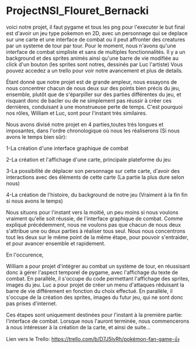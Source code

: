 # ProjectNSI_Flouret_Bernacki
voici notre projet, il faut pygame et tous les png pour l'executer
le but final est d'avoir un jeu type pokemon en 2D, avec un personnage qui se deplace sur une carte et une interface de combat ou il peut affronter des creatures par un systeme de tour par tour.
Pour le moment, nous n'avons qu'une interface de combat simpliste et sans de multiples fonctionnalités. Il y a un background et des sprites animés ainsi qu'une barre de vie modifiée au click d'un bouton (les sprites sont notres, dessinés par Luc l'artiste) Vous pouvez accedez a un trello pour voir notre avancement et plus de details.

Étant donné que notre projet est de grande ampleur, nous essayons de nous concentrer chacun de nous deux sur des points bien précis du jeu, ensemble, plutôt que de s'éparpiller sur des parties différentes du jeu, et risquant donc de bacler ou de ne simplement pas réussir à créer ces dernières, conduisant à une monstrueuse perte de temps. C'est pourquoi nos rôles, William et Luc, sont pour l'instant très similaires.

Nous avons divisé notre projet en 4 parties,toutes très longues et imposantes, dans l'ordre chronologique où nous les réaliserons (Si nous avons le temps bien sûr):

1-La création d'une interface graphique de combat

2-La création et l'affichage d'une carte, principale plateforme du jeu

3-La possibilité de déplacer son personnage sur cette carte, d'avoir des interactions avec des éléments de cette carte (La partie la plus dure selon nous)

4-La création de l'histoire, du background de notre jeu (Vraiment à la fin fin si nous avons le temps)

Nous situons pour l'instant vers la moitié, un peu moins si nous voulons vraiment qu'elle soit réussie, de l'interface graphique de combat.
Comme expliqué précédemment, nous ne voulons pas que chacun de nous deux s'attribue une ou deux parties à réaliser tous seul.
Nous nous concentrons tout les deux sur le même point de la même étape, pour pouvoir s'entraider, et pour avancer ensemble et rapidement.

En l'occurence, 

William a pour projet d'intégrer au combat un système de tour, en réussisant donc à gérer l'aspect temporel de pygame, avec l'affichage du texte de combat.
En parallèle, il s'occupe du code permettant l'affichage des sprites, images du jeu.
Luc a pour projet de créer un menu d'attaques réduisant la barre de vie différement en fonction du choix effectué.
En parallèle, il s'occupe de la création des sprites, images du futur jeu, qui ne sont donc pas prises d'internet.

Ces étapes sont uniquement destinées pour l'instant à la première partie:  l'interface de combat.
Lorsque nous l'auront terminée, nous commencerons à nous intéresser à la création de la carte, et ainsi de suite...

Lien vers le Trello: https://trello.com/b/D7J5lvRh/pokémon-fan-game-👍
